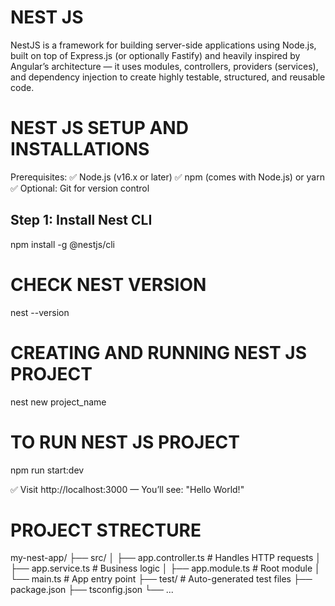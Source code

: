 # NEST JS
NestJS is a framework for building server-side applications using Node.js, built on top of Express.js (or optionally Fastify) and heavily inspired by Angular’s architecture — it uses modules, controllers, providers (services), and dependency injection to create highly testable, structured, and reusable code.

# NEST JS SETUP AND INSTALLATIONS

Prerequisites:
✅ Node.js (v16.x or later)
✅ npm (comes with Node.js) or yarn
✅ Optional: Git for version control

## Step 1: Install Nest CLI
npm install -g @nestjs/cli

# CHECK NEST VERSION
nest --version

# CREATING AND RUNNING NEST JS PROJECT
nest new project_name

# TO RUN NEST JS PROJECT
npm run start:dev

✅ Visit http://localhost:3000 — You’ll see: "Hello World!"

# PROJECT STRECTURE

my-nest-app/
├── src/
│   ├── app.controller.ts       # Handles HTTP requests
│   ├── app.service.ts          # Business logic
│   ├── app.module.ts           # Root module
│   └── main.ts                 # App entry point
├── test/                       # Auto-generated test files
├── package.json
├── tsconfig.json
└── ...
